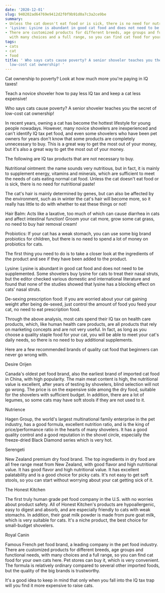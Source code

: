 ```yaml
---
date: '2020-12-01'
slug: 940202ad64769e9412d2f0f9b91d0a7c3a2ce9be
summary:
- Unless the cat doesn't eat food or is sick, there is no need for nutritional paste!
- 'Lysine: Lysine is abundant in good cat food and does not need to be supplemented.'
- There are customized products for different breeds, age groups and functional needs,
  with many choices and a full range, so you can find cat food for your own cats here.
tags:
- cats
- cat
- food
title: ' Who says cats cause poverty? A senior shoveler teaches you the secret of
  low-cost cat ownership! '
---
```


 Cat ownership to poverty? Look at how much more you're paying in IQ taxes!

Teach a novice shoveler how to pay less IQ tax and keep a cat less expensive!

Who says cats cause poverty? A senior shoveler teaches you the secret of low-cost cat ownership!

In recent years, owning a cat has become the hottest lifestyle for young people nowadays. However, many novice shovelers are inexperienced and can't identify IQ tax pet food, and even some shovelers who have been pet owners for years don't know that some products are completely unnecessary to buy. This is a great way to get the most out of your money, but it's also a great way to get the most out of your money.

The following are IQ tax products that are not necessary to buy.

Nutritional ointment: the name sounds very nutritious, but in fact, it is mainly to supplement energy, vitamins and minerals, which are sufficient to meet the needs of cats eating normal cat food. Unless the cat doesn't eat food or is sick, there is no need for nutritional paste!

The cat's hair is mainly determined by genes, but can also be affected by the environment, such as in winter the cat's hair will become more, so it really has little to do with whether to eat these things or not!

Hair Balm: Acts like a laxative, too much of which can cause diarrhea in cats and affect intestinal function! Groom your cat more, grow some cat grass, no need to buy hair removal cream!

Probiotics: If your cat has a weak stomach, you can use some big brand probiotics for children, but there is no need to spend a lot of money on probiotics for cats.

The first thing you need to do is to take a closer look at the ingredients of the product and see if they have been added to the product.

Lysine: Lysine is abundant in good cat food and does not need to be supplemented. Some shovelers buy lysine for cats to treat their nasal struts, but the editor checked various domestic and international literature and found that none of the studies showed that lysine has a blocking effect on cats' nasal struts.

De-sexing prescription food: If you are worried about your cat gaining weight after being de-sexed, just control the amount of food you feed your cat, no need to eat prescription food.

Through the above analysis, most cats spend their IQ tax on health care products, which, like human health care products, are all products that rely on marketing concepts and are not very useful. In fact, as long as you choose a quality staple food for your cat, you will be able to meet your cat's daily needs, so there is no need to buy additional supplements.

Here are a few recommended brands of quality cat food that beginners can never go wrong with.

Desire Orijen

Canada's oldest pet food brand, also the earliest brand of imported cat food in China, with high popularity. The main meat content is high, the nutritional value is excellent, after years of testing by shovelers, blind selection will not go wrong. The price is on the expensive side among the dry food, suitable for the shovelers with sufficient budget. In addition, there are a lot of legumes, so some cats may have soft stools if they are not used to it.

Nutrience

Hagen Group, the world's largest multinational family enterprise in the pet industry, has a good formula, excellent nutrition ratio, and is the king of price/performance ratio in the hearts of many shovelers. It has a good quality control and a good reputation in the shovel circle, especially the freeze-dried Black Diamond series which is very hot.

Serengeti

New Zealand premium dry food brand. The top ingredients in dry food are all free range meat from New Zealand, with good flavor and high nutritional value. It has good flavor and high nutritional value. It has excellent palatability and is a good choice for picky cats. It's not easy to get soft stools, so you can start without worrying about your cat getting sick of it.

The Honest Kitchen

The first truly human grade pet food company in the U.S. with no worries about product safety. All of Honest Kitchen's products are hypoallergenic, easy to digest and absorb, and are especially friendly to cats with weak stomachs. In addition, their goat milk powder is made from pure goat milk, which is very suitable for cats. It's a niche product, the best choice for small-budget shovelers.

Royal Canin

Famous French pet food brand, a leading company in the pet food industry. There are customized products for different breeds, age groups and functional needs, with many choices and a full range, so you can find cat food for your own cats here. Pet stores can buy it, which is very convenient. The formula is relatively ordinary compared to several other imported foods, but the quality of the big brands is trustworthy.

It's a good idea to keep in mind that only when you fall into the IQ tax trap will you find it more expensive to raise cats.

 
        